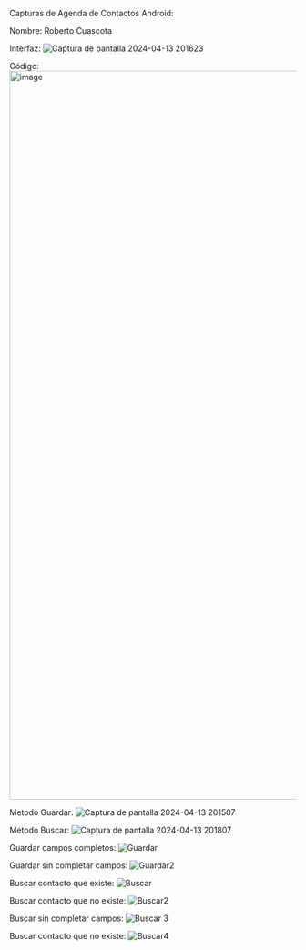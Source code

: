 Capturas de Agenda de Contactos Android:

Nombre: Roberto Cuascota

Interfaz:
![Captura de pantalla 2024-04-13 201623](https://github.com/RobertoCCP/AppUTNAgendaContactos_CuascotaRoberto/assets/138709561/cf375e4f-c4c6-474f-ac23-7014bb65c9aa)

Código:
<img width="1280" alt="image" src="https://github.com/RobertoCCP/AppUTNAgendaContactos_CuascotaRoberto/assets/138709561/90682814-58df-40cd-863e-7fcd5b79afe8">

Metodo Guardar:
![Captura de pantalla 2024-04-13 201507](https://github.com/RobertoCCP/AppUTNAgendaContactos_CuascotaRoberto/assets/138709561/16926c35-49a8-403f-b8ef-c54357a3e0aa)

Metodo Buscar:
![Captura de pantalla 2024-04-13 201807](https://github.com/RobertoCCP/AppUTNAgendaContactos_CuascotaRoberto/assets/138709561/fb6b7df1-8896-416a-9497-58a0819652ca)

Guardar campos completos:
![Guardar](https://github.com/RobertoCCP/AppUTNAgendaContactos_CuascotaRoberto/assets/138709561/846c33b3-69f1-4e41-aa3c-3e0164a9bc39)

Guardar sin completar campos:
![Guardar2](https://github.com/RobertoCCP/AppUTNAgendaContactos_CuascotaRoberto/assets/138709561/9f1847bf-79e4-47c5-b1d5-c8a14a9630ac)

Buscar contacto que existe:
![Buscar](https://github.com/RobertoCCP/AppUTNAgendaContactos_CuascotaRoberto/assets/138709561/3a3f61fc-f6c4-4d07-b54c-6c452b134cd6)

Buscar contacto que no existe:
![Buscar2](https://github.com/RobertoCCP/AppUTNAgendaContactos_CuascotaRoberto/assets/138709561/9b5381f9-9d9c-4778-898c-23962861153a)

Buscar sin completar campos:
![Buscar 3](https://github.com/RobertoCCP/AppUTNAgendaContactos_CuascotaRoberto/assets/138709561/0f1c2bea-7ecd-4809-b7b5-202b5fc15942)

Buscar contacto que no existe:
![Buscar4](https://github.com/RobertoCCP/AppUTNAgendaContactos_CuascotaRoberto/assets/138709561/5302b858-f6d6-4049-9a60-b44c6e7f024d)


